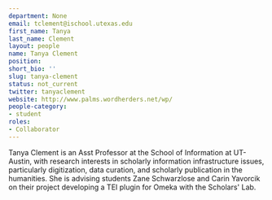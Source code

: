 ```yaml
---
department: None
email: tclement@ischool.utexas.edu
first_name: Tanya
last_name: Clement
layout: people
name: Tanya Clement
position:
short_bio: ''
slug: tanya-clement
status: not_current
twitter: tanyaclement
website: http://www.palms.wordherders.net/wp/
people-category:
- student
roles:
- Collaborator
---
```


Tanya Clement is an Asst Professor at the School of Information at UT-Austin, with research interests in scholarly information infrastructure issues, particularly digitization, data curation, and scholarly publication in the humanities. She is advising students Zane Schwarzlose and Carin Yavorcik on their project developing a TEI plugin for Omeka with the Scholars' Lab.
